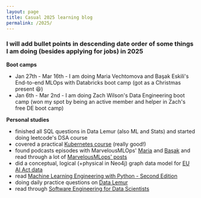 ```yaml
---
layout: page
title: Casual 2025 learning blog
permalink: /2025/
---
```


### I will add bullet points in descending date order of some things I am doing (besides applying for jobs) in 2025

**Boot camps**

* Jan 27th - Mar 16th - I am doing Maria Vechtomova and Başak Eskili's End-to-end MLOps with Databricks boot camp (got as a Christmas present 😆)
* Jan 6th - Mar 2nd - I am doing Zach Wilson's Data Engineering boot camp (won my spot by being an active member and helper in Zach's free DE boot camp)

**Personal studies**

* finished all SQL questions in Data Lemur (also ML and Stats) and started doing leetcode's DSA course
* covered a practical [Kubernetes course](https://www.youtube.com/watch?v=d6WC5n9G_sM&pp=ygUZa3ViZXJuZXRlcyBpbnRybyBic3RzY2h1aw%3D%3D) (really good!)
* found podcasts episodes with MarvelousMLOps' [Maria](https://youtu.be/Nnq_2uHBUSo) and [Başak](https://youtu.be/2v8Sops3n1A) and read through a lot of [MarvelousMLops' posts](https://marvelousmlops.substack.com/) 
* did a conceptual, logical (+physical in Neo4j) graph data model for [EU AI Act data](https://www.linkedin.com/posts/activity-7282017446650159104-gYlO?utm_source=share&utm_medium=member_desktop)
* read [Machine Learning Engineering with Python - Second Edition](https://learning.oreilly.com/library/view/machine-learning-engineering/9781837631964/)
* doing daily practice questions on [Data Lemur](https://datalemur.com/)
* read through [Software Engineering for Data Scientists](https://learning.oreilly.com/library/view/software-engineering-for/9781098136192/)
